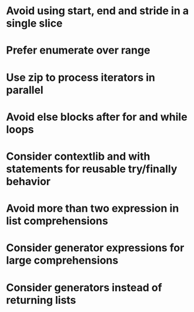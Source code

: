 # Avoid using start, end and stride in a single slice
# Prefer enumerate over range
# Use zip to process iterators in parallel
# Avoid else blocks after for and while loops
# Consider contextlib and with statements for reusable try/finally behavior
# Avoid more than two expression in list comprehensions
# Consider generator expressions for large comprehensions
# Consider generators instead of returning lists




